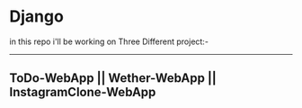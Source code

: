 # Django

in this repo i'll be working on Three Different project:-

---------------------------
ToDo-WebApp || Wether-WebApp || InstagramClone-WebApp
---------------------------


